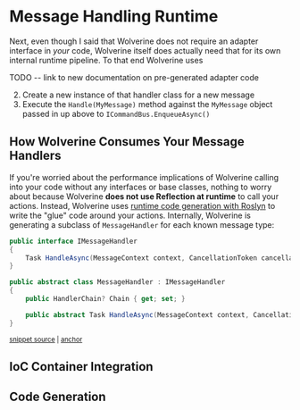 # Message Handling Runtime



Next, even though I said that Wolverine does not require an adapter interface in *your* code, Wolverine itself does actually need that for its own internal runtime pipeline. To that end
Wolverine uses

TODO -- link to new documentation on pre-generated adapter code


2. Create a new instance of that handler class for a new message
3. Execute the `Handle(MyMessage)` method against the `MyMessage` object passed in up above to `ICommandBus.EnqueueAsync()`



## How Wolverine Consumes Your Message Handlers

If you're worried about the performance implications of Wolverine calling into your code without any interfaces or base classes, nothing to worry about because Wolverine **does not use Reflection at runtime** to call your actions. Instead, Wolverine uses [runtime
code generation with Roslyn](https://jeremydmiller.com/2015/11/11/using-roslyn-for-runtime-code-generation-in-marten/) to write the "glue" code around your actions. Internally, Wolverine is generating a subclass of `MessageHandler` for each known message type:

<!-- snippet: sample_MessageHandler -->
<a id='snippet-sample_messagehandler'></a>
```cs
public interface IMessageHandler
{
    Task HandleAsync(MessageContext context, CancellationToken cancellation);
}

public abstract class MessageHandler : IMessageHandler
{
    public HandlerChain? Chain { get; set; }

    public abstract Task HandleAsync(MessageContext context, CancellationToken cancellation);
}
```
<sup><a href='https://github.com/JasperFx/wolverine/blob/main/src/Wolverine/Runtime/Handlers/MessageHandler.cs#L6-L20' title='Snippet source file'>snippet source</a> | <a href='#snippet-sample_messagehandler' title='Start of snippet'>anchor</a></sup>
<!-- endSnippet -->


## IoC Container Integration


## Code Generation



